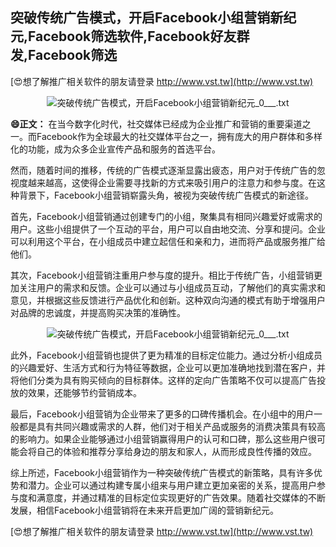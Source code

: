 ## **突破传统广告模式，开启Facebook小组营销新纪元,Facebook筛选软件,Facebook好友群发,Facebook筛选**

[😍想了解推广相关软件的朋友请登录 http://www.vst.tw](http://www.vst.tw)

 <center><img src="https://vst.tw/MP4/tuiguang/png/6.png" alt="突破传统广告模式，开启Facebook小组营销新纪元_0___.txt"></center>

**😄正文：**
在当今数字化时代，社交媒体已经成为企业推广和营销的重要渠道之一。而Facebook作为全球最大的社交媒体平台之一，拥有庞大的用户群体和多样化的功能，成为众多企业宣传产品和服务的首选平台。

然而，随着时间的推移，传统的广告模式逐渐显露出疲态，用户对于传统广告的忽视度越来越高，这使得企业需要寻找新的方式来吸引用户的注意力和参与度。在这种背景下，Facebook小组营销崭露头角，被视为突破传统广告模式的新途径。

首先，Facebook小组营销通过创建专门的小组，聚集具有相同兴趣爱好或需求的用户。这些小组提供了一个互动的平台，用户可以自由地交流、分享和提问。企业可以利用这个平台，在小组成员中建立起信任和亲和力，进而将产品或服务推广给他们。

其次，Facebook小组营销注重用户参与度的提升。相比于传统广告，小组营销更加关注用户的需求和反馈。企业可以通过与小组成员互动，了解他们的真实需求和意见，并根据这些反馈进行产品优化和创新。这种双向沟通的模式有助于增强用户对品牌的忠诚度，并提高购买决策的准确性。

 <center><img src="https://vst.tw/MP4/tuiguang/png/7.png" alt="突破传统广告模式，开启Facebook小组营销新纪元_0___.txt"></center>

此外，Facebook小组营销也提供了更为精准的目标定位能力。通过分析小组成员的兴趣爱好、生活方式和行为特征等数据，企业可以更加准确地找到潜在客户，并将他们分类为具有购买倾向的目标群体。这样的定向广告策略不仅可以提高广告投放的效果，还能够节约营销成本。

最后，Facebook小组营销为企业带来了更多的口碑传播机会。在小组中的用户一般都是具有共同兴趣或需求的人群，他们对于相关产品或服务的消费决策具有较高的影响力。如果企业能够通过小组营销赢得用户的认可和口碑，那么这些用户很可能会将自己的体验和推荐分享给身边的朋友和家人，从而形成良性传播的效应。

综上所述，Facebook小组营销作为一种突破传统广告模式的新策略，具有许多优势和潜力。企业可以通过构建专属小组来与用户建立更加亲密的关系，提高用户参与度和满意度，并通过精准的目标定位实现更好的广告效果。随着社交媒体的不断发展，相信Facebook小组营销将在未来开启更加广阔的营销新纪元。

[😍想了解推广相关软件的朋友请登录 http://www.vst.tw](http://www.vst.tw)



